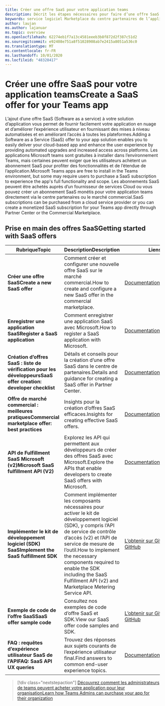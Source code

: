 ```yaml
---
title: Créer une offre SaaS pour votre application teams
description: Décrit les étapes nécessaires pour faire d’une offre SaaS une partie de l’expérience d’application de teams tierces
keywords: service logiciel Marketplace du centre partenaires de l’application teams SaaS
author: laujan
ms.author: lajanuar
ms.topic: overview
ms.openlocfilehash: 62274eb1f7a13c4581eeeb3b8f872d2f387c51d2
ms.sourcegitcommit: e92408e751a8f51028908ab7e2415a8051a536c0
ms.translationtype: MT
ms.contentlocale: fr-FR
ms.lasthandoff: 10/01/2020
ms.locfileid: "48328417"
---
```

# <a name="create-a-saas-offer-for-your-teams-app"></a><span data-ttu-id="e2a8a-104">Créer une offre SaaS pour votre application teams</span><span class="sxs-lookup"><span data-stu-id="e2a8a-104">Create a SaaS offer for your Teams app</span></span>

<span data-ttu-id="e2a8a-105">L’ajout d’une offre SaaS (Software as a service) à votre solution d’application vous permet de fournir facilement votre application en nuage et d’améliorer l’expérience utilisateur en fournissant des mises à niveau automatisées et en améliorant l’accès à toutes les plateformes.</span><span class="sxs-lookup"><span data-stu-id="e2a8a-105">Adding a Software as a Service (SaaS) offer to your app solution enables you to easily deliver your cloud-based app and enhance the user experience by providing automated upgrades and increased access across platforms.</span></span> <span data-ttu-id="e2a8a-106">Les applications Microsoft teams sont gratuites à installer dans l’environnement Teams, mais certaines peuvent exiger que les utilisateurs achètent un abonnement SaaS pour profiter des fonctionnalités et de l’étendue de l’application.</span><span class="sxs-lookup"><span data-stu-id="e2a8a-106">Microsoft Teams apps are free to install in the Teams environment, but some may require users to purchase a SaaS subscription to experience the app's full functionality and scope.</span></span> <span data-ttu-id="e2a8a-107">Les abonnements SaaS peuvent être achetés auprès d’un fournisseur de services Cloud ou vous pouvez créer un abonnement SaaS monétis pour votre application teams directement via le centre partenaires ou le marché commercial.</span><span class="sxs-lookup"><span data-stu-id="e2a8a-107">SaaS subscriptions can be purchased from a cloud service provider or you can create a monetized SaaS subscription for your Teams app directly through Partner Center or the Commercial Marketplace.</span></span>

## <a name="getting-started-with-saas-offers"></a><span data-ttu-id="e2a8a-108">Prise en main des offres SaaS</span><span class="sxs-lookup"><span data-stu-id="e2a8a-108">Getting started with SaaS offers</span></span>

| <span data-ttu-id="e2a8a-109">Rubrique</span><span class="sxs-lookup"><span data-stu-id="e2a8a-109">Topic</span></span> | <span data-ttu-id="e2a8a-110">Description</span><span class="sxs-lookup"><span data-stu-id="e2a8a-110">Description</span></span>| <span data-ttu-id="e2a8a-111">Liens</span><span class="sxs-lookup"><span data-stu-id="e2a8a-111">Link</span></span> |
|------|-------------|------|
|<span data-ttu-id="e2a8a-112">**Créer une offre SaaS**</span><span class="sxs-lookup"><span data-stu-id="e2a8a-112">**Create a new SaaS offer**</span></span>|<span data-ttu-id="e2a8a-113">Comment créer et configurer une nouvelle offre SaaS sur le marché commercial.</span><span class="sxs-lookup"><span data-stu-id="e2a8a-113">How to create and configure a new SaaS offer in the commercial marketplace.</span></span>| [<span data-ttu-id="e2a8a-114">Documentation</span><span class="sxs-lookup"><span data-stu-id="e2a8a-114">Documentation</span></span>](/azure/marketplace/partner-center-portal/create-new-saas-offer)|
|<span data-ttu-id="e2a8a-115">**Enregistrer une application SaaS**</span><span class="sxs-lookup"><span data-stu-id="e2a8a-115">**Register a SaaS application**</span></span> | <span data-ttu-id="e2a8a-116">Comment enregistrer une application SaaS avec Microsoft.</span><span class="sxs-lookup"><span data-stu-id="e2a8a-116">How to register a SaaS application with Microsoft.</span></span>| [<span data-ttu-id="e2a8a-117">Documentation</span><span class="sxs-lookup"><span data-stu-id="e2a8a-117">Documentation</span></span>](/azure/marketplace/partner-center-portal/pc-saas-registration)|
|<span data-ttu-id="e2a8a-118">**Création d’offres SaaS : liste de vérification pour les développeurs**</span><span class="sxs-lookup"><span data-stu-id="e2a8a-118">**SaaS offer creation:  developer checklist**</span></span>| <span data-ttu-id="e2a8a-119">Détails et conseils pour la création d’une offre SaaS dans le centre de partenaires.</span><span class="sxs-lookup"><span data-stu-id="e2a8a-119">Details and guidance for creating a SaaS offer in Partner Center.</span></span>| [<span data-ttu-id="e2a8a-120">Documentation</span><span class="sxs-lookup"><span data-stu-id="e2a8a-120">Documentation</span></span>](/azure/marketplace/partner-center-portal/offer-creation-checklist)|
|<span data-ttu-id="e2a8a-121">**Offre de marché commercial : meilleures pratiques**</span><span class="sxs-lookup"><span data-stu-id="e2a8a-121">**Commercial marketplace offer:  best practices**</span></span> |<span data-ttu-id="e2a8a-122">Insights pour la création d’offres SaaS efficaces.</span><span class="sxs-lookup"><span data-stu-id="e2a8a-122">Insights for creating effective SaaS offers.</span></span>|[<span data-ttu-id="e2a8a-123">Documentation</span><span class="sxs-lookup"><span data-stu-id="e2a8a-123">Documentation</span></span>](/azure/marketplace/gtm-offer-listing-best-practices)|
|<span data-ttu-id="e2a8a-124">**API de Fulfillment SaaS Microsoft (v2)**</span><span class="sxs-lookup"><span data-stu-id="e2a8a-124">**Microsoft SaaS fulfillment API (V2)**</span></span> | <span data-ttu-id="e2a8a-125">Explorez les API qui permettent aux développeurs de créer des offres SaaS avec Microsoft.</span><span class="sxs-lookup"><span data-stu-id="e2a8a-125">Explore the APIs that enable developers to create SaaS offers with Microsoft.</span></span>| [<span data-ttu-id="e2a8a-126">Documentation</span><span class="sxs-lookup"><span data-stu-id="e2a8a-126">Documentation</span></span>](/azure/marketplace/partner-center-portal/pc-saas-fulfillment-api-v2) |
|<span data-ttu-id="e2a8a-127">**Implémenter le kit de développement logiciel (SDK) SaaS**</span><span class="sxs-lookup"><span data-stu-id="e2a8a-127">**Implement the SaaS fulfillment SDK**</span></span>| <span data-ttu-id="e2a8a-128">Comment implémenter les composants nécessaires pour activer le kit de développement logiciel (SDK), y compris l’API de service de contrôle d’accès (v2) et l’API de service de mesure de l’outil.</span><span class="sxs-lookup"><span data-stu-id="e2a8a-128">How to implement the necessary components required to enable the SDK including the SaaS Fulfillment API (v2) and Marketplace Metering Service API.</span></span>| [<span data-ttu-id="e2a8a-129">L’obtenir sur GitHub</span><span class="sxs-lookup"><span data-stu-id="e2a8a-129">Get it on GitHub</span></span>](https://github.com/Azure/Microsoft-commercial-marketplace-transactable-SaaS-offer-SDK/blob/master/docs/Installation-Instructions.md) |
|<span data-ttu-id="e2a8a-130">**Exemple de code de l’offre SaaS**</span><span class="sxs-lookup"><span data-stu-id="e2a8a-130">**SaaS offer sample code**</span></span>| <span data-ttu-id="e2a8a-131">Consultez nos exemples de code d’offre SaaS et SDK.</span><span class="sxs-lookup"><span data-stu-id="e2a8a-131">View our SaaS offer code samples and SDK.</span></span>| [<span data-ttu-id="e2a8a-132">L’obtenir sur GitHub</span><span class="sxs-lookup"><span data-stu-id="e2a8a-132">Get it on GitHub</span></span>](https://github.com/Azure/Microsoft-commercial-marketplace-transactable-SaaS-offer-SDK)|
| <span data-ttu-id="e2a8a-133">**FAQ : requêtes d’expérience utilisateur SaaS de l’API**</span><span class="sxs-lookup"><span data-stu-id="e2a8a-133">**FAQ: SaaS API UX queries**</span></span> | <span data-ttu-id="e2a8a-134">Trouvez des réponses aux sujets courants de l’expérience utilisateur final.</span><span class="sxs-lookup"><span data-stu-id="e2a8a-134">Find answers to common end-user experience topics.</span></span>| [<span data-ttu-id="e2a8a-135">Documentation</span><span class="sxs-lookup"><span data-stu-id="e2a8a-135">Documentation</span></span>](/azure/marketplace/partner-center-portal/saas-fulfillment-apis-faq) |

> [!div class="nextstepaction"]
> [<span data-ttu-id="e2a8a-136">Découvrez comment les administrateurs de teams peuvent acheter votre application pour leur organisation</span><span class="sxs-lookup"><span data-stu-id="e2a8a-136">Learn how Teams Admins can purchase your app for their organization</span></span>](/MicrosoftTeams/purchase-third-party-apps)
